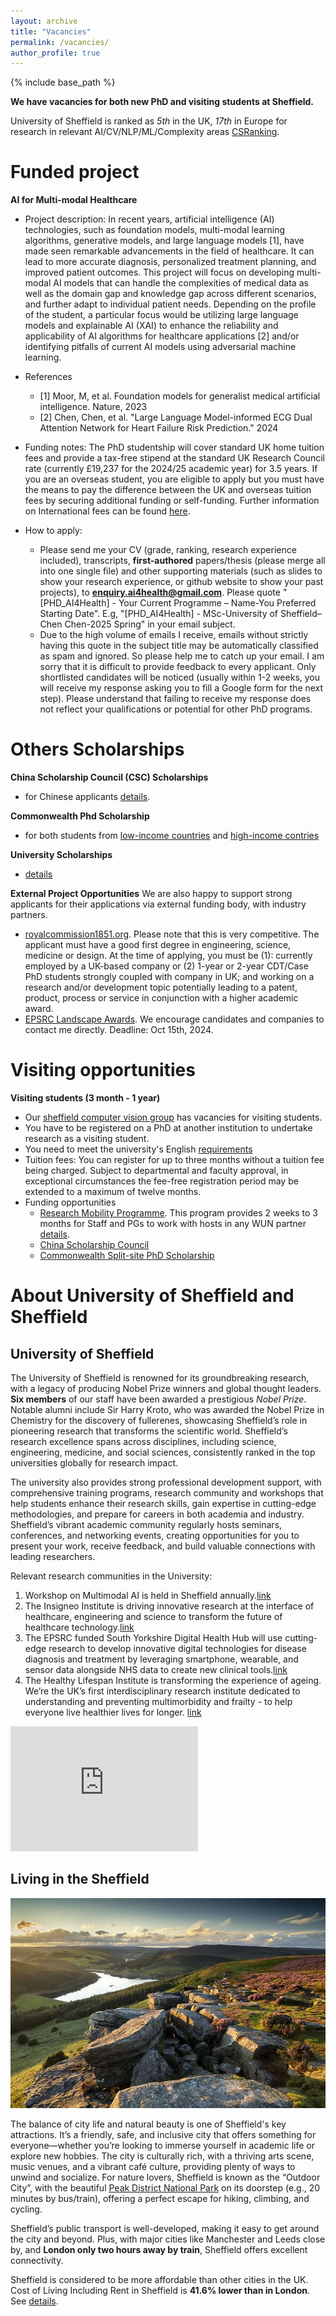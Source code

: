 ```yaml
---
layout: archive
title: "Vacancies"
permalink: /vacancies/
author_profile: true
---
```

{% include base_path %}

**We have vacancies for both new PhD and visiting students at Sheffield.**

University of Sheffield is ranked as *5th* in the UK, *17th* in Europe for research in relevant AI/CV/NLP/ML/Complexity areas [CSRanking](https://csrankings.org/#/index?ai&vision&mlmining&nlp&act&uk).

# Funded project
**AI for Multi-modal Healthcare**
- Project description: In recent years, artificial intelligence (AI) technologies, such as foundation models, multi-modal learning algorithms, generative models, and large language models [1], have made seen remarkable advancements in the field of healthcare. It can lead to more accurate diagnosis, personalized treatment planning, and improved patient outcomes. This project will focus on developing multi-modal AI models that can handle the complexities of medical data as well as the domain gap and knowledge gap across different scenarios, and further adapt to individual patient needs. Depending on the profile of the student, a particular focus would be utilizing large language models and explainable AI (XAI) to enhance the reliability and applicability of AI algorithms for healthcare applications [2] and/or identifying pitfalls of current AI models using adversarial machine learning.

- References
    - [1] Moor, M, et al. Foundation models for generalist medical artificial intelligence. Nature, 2023
    - [2] Chen, Chen, et al. "Large Language Model-informed ECG Dual Attention Network for Heart Failure Risk Prediction." 2024


- Funding notes: The PhD studentship will cover standard UK home tuition fees and provide a tax-free stipend at the standard UK Research Council rate (currently £19,237 for the 2024/25 academic year) for 3.5 years. If you are an overseas student, you are eligible to apply but you must have the means to pay the difference between the UK and overseas tuition fees by securing additional funding or self-funding. Further information on International fees can be found [here](https://www.sheffield.ac.uk/postgraduate/phd/fees).

- How to apply: 
    - Please send me your CV (grade, ranking, research experience included), transcripts, **first-authored** papers/thesis (please merge all into one single file) and other supporting materials (such as slides to show your research experience, or github website to show your past projects), to **enquiry.ai4health@gmail.com**. Please quote "[PHD_AI4Health] - Your Current Programme – Name-You Preferred Starting Date". E.g, "[PHD_AI4Health] - MSc-University of Sheffield–Chen Chen-2025 Spring" in your email subject. 
    - Due to the high volume of emails I receive, emails without strictly having this quote in the subject title may be automatically classified as spam and ignored. So please help me to catch up your email.  I am sorry that it is difficult to provide feedback to every applicant. Only shortlisted candidates will be noticed (usually within 1-2 weeks, you will receive my response asking you to fill a Google form for the next step). Please understand that failing to receive my response does not reflect your qualifications or potential for other PhD programs.

# Others Scholarships

**China Scholarship Council (CSC) Scholarships**
- for Chinese applicants [details](https://www.sheffield.ac.uk/postgraduate/phd/scholarships/csc).

**Commonwealth Phd Scholarship**
- for both students from [low-income countries](https://cscuk.fcdo.gov.uk/scholarships/commonwealth-phd-scholarships-for-least-developed-countries-and-fragile-states/) and [high-income contries](https://cscuk.fcdo.gov.uk/scholarships/commonwealth-phd-scholarships-for-high-income-countries/)

**University Scholarships**
- [details](https://www.sheffield.ac.uk/postgraduate/phd/scholarships)


**External Project Opportunities**
We are also happy to support strong applicants for their applications via external funding body, with industry partners. 
- [royalcommission1851.org](https://royalcommission1851.org/fellowships/industrial-fellowships). Please note that this is very competitive. The applicant must have a good first degree in engineering, science, medicine or design. At the time of applying, you must be (1):  currently employed by a UK-based company or (2) 1-year or 2-year CDT/Case PhD students strongly coupled with company in UK; and working on a research and/or development topic potentially leading to a
patent, product, process or service in conjunction with a higher academic award. 
- [EPSRC Landscape Awards](https://www.sheffield.ac.uk/rpi/pgr/scholarships/epsrc-dtp). We encourage candidates and companies to contact me directly. Deadline: Oct 15th, 2024. 


# Visiting opportunities

**Visiting students (3 month - 1 year)**
- Our [sheffield computer vision group](https://www.sheffield.ac.uk/dcs/research/groups/computer-vision) has vacancies for visiting students.
- You have to be registered on a PhD at another institution to undertake research as a visiting student.
- You need to meet the university's English [requirements](https://www.sheffield.ac.uk/study/visiting)
- Tuition fees: You can register for up to three months without a tuition fee being charged. Subject to departmental and faculty approval, in exceptional circumstances the fee-free registration period may be extended to a maximum of twelve months.
- Funding opportunities
    - [Research Mobility Programme](https://www.sheffield.ac.uk/internationalpartnerships/wun/rmp). This program provides 2 weeks to 3 months for Staff and PGs to work with hosts in any WUN partner [details](https://wun.ac.uk/mobility/).
    - [China Scholarship Council](https://www.csc.edu.cn/chuguo)
    - [Commonwealth Split-site PhD Scholarship](https://cscuk.fcdo.gov.uk/scholarships/commonwealth-split-site-scholarships-for-low-and-middle-income-countries/)



# About University of Sheffield and Sheffield

## University of Sheffield
The University of Sheffield is renowned for its groundbreaking research, with a legacy of producing Nobel Prize winners and global thought leaders. **Six members** of our staff have been awarded a prestigious *Nobel Prize*. Notable alumni include Sir Harry Kroto, who was awarded the Nobel Prize in Chemistry for the discovery of fullerenes, showcasing Sheffield’s role in pioneering research that transforms the scientific world. Sheffield’s research excellence spans across disciplines, including science, engineering, medicine, and social sciences, consistently ranked in the top universities globally for research impact.

The university also provides strong professional development support, with comprehensive training programs, research community and workshops that help students enhance their research skills, gain expertise in cutting-edge methodologies, and prepare for careers in both academia and industry. Sheffield’s vibrant academic community regularly hosts seminars, conferences, and networking events, creating opportunities for you to present your work, receive feedback, and build valuable connections with leading researchers.

Relevant research communities in the University:
1. Workshop on Multimodal AI is held in Sheffield annually.[link](https://multimodalai.github.io/)
2. The Insigneo Institute is driving innovative research at the interface of healthcare, engineering and science to transform the future of healthcare technology.[link](https://www.sheffield.ac.uk/insigneo)
3. The EPSRC funded South Yorkshire Digital Health Hub will use cutting-edge research to develop innovative digital technologies for disease diagnosis and treatment by leveraging smartphone, wearable, and sensor data alongside NHS data to create new clinical tools.[link](https://www.sheffield.ac.uk/sydhh)
4. The Healthy Lifespan Institute is transforming the experience of ageing. We’re the UK’s first interdisciplinary research institute dedicated to understanding and preventing multimorbidity and frailty - to help everyone live healthier lives for longer. [link](https://www.sheffield.ac.uk/sydhh)

<iframe width="300" height="200" src="https://www.youtube.com/embed/WJZnQCJqUqw?si=ztnCYit8R1sVrxD4" title="YouTube video player" frameborder="0" allow="accelerometer; autoplay; clipboard-write; encrypted-media; gyroscope; picture-in-picture; web-share" referrerpolicy="strict-origin-when-cross-origin" allowfullscreen></iframe>

## Living in the Sheffield
<img src= "/images/view-bamford-edge-peak-district-national-park-20496258.jpg" class="publication-image"><br />

The balance of city life and natural beauty is one of Sheffield's key attractions. It’s a friendly, safe, and inclusive city that offers something for everyone—whether you’re looking to immerse yourself in academic life or explore new hobbies. The city is culturally rich, with a thriving arts scene, music venues, and a vibrant café culture, providing plenty of ways to unwind and socialize. For nature lovers, Sheffield is known as the “Outdoor City”,  with the beautiful [Peak District National Park](https://www.peakdistrict.gov.uk/home) on its doorstep (e.g., 20 minutes by bus/train), offering a perfect escape for hiking, climbing, and cycling.

Sheffield’s public transport is well-developed, making it easy to get around the city and beyond. Plus, with major cities like Manchester and Leeds close by, and **London only two hours away by train**, Sheffield offers excellent connectivity.

Sheffield is considered to be more affordable than other cities in the UK. Cost of Living Including Rent in Sheffield is **41.6% lower than in London**. See [details](https://www.numbeo.com/cost-of-living/compare_cities.jsp?country1=United+Kingdom&country2=United+Kingdom&city1=London&city2=Sheffield).



